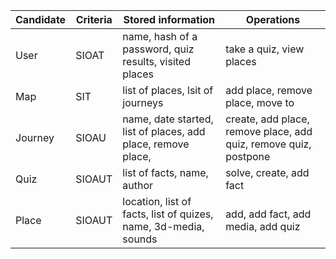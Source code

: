 | Candidate | Criteria | Stored information                                              | Operations                                                       |
|-----------|----------|-----------------------------------------------------------------|------------------------------------------------------------------|
| User      | SIOAT    | name, hash of a password, quiz results, visited places          | take a quiz, view places                                         |
| Map       | SIT      | list of places, lsit of journeys                                | add place, remove place, move to                                 |
| Journey   | SIOAU    | name, date started, list of places, add place, remove place,    | create, add place, remove place, add quiz, remove quiz, postpone |
| Quiz      | SIOAUT   | list of facts, name, author                                     | solve, create, add fact                                          |
| Place     | SIOAUT   | location, list of facts, list of quizes, name, 3d-media, sounds | add, add fact, add media, add quiz                               |
